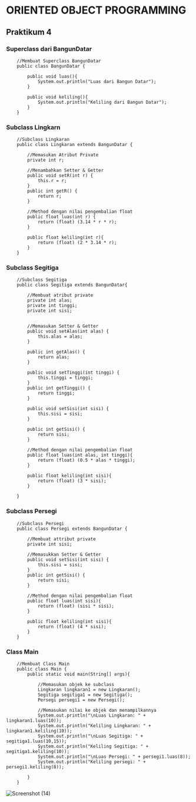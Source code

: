# ORIENTED OBJECT PROGRAMMING
## Praktikum 4


### Superclass dari BangunDatar
        //Membuat Superclass BangunDatar
        public class BangunDatar {

            public void luas(){
                System.out.println("Luas dari Bangun Datar");
            }

            public void keliling(){
                System.out.println("Keliling dari Bangun Datar");
            }
        }


### Subclass Lingkarn
        //Subclass Lingkaran
        public class Lingkaran extends BangunDatar {

            //Memasukan Atribut Private
            private int r;

            //Menambahkan Setter & Getter
            public void setR(int r) {
                this.r = r;
            }
            public int getR() {
                return r;
            }

            //Method dengan nilai pengembalian float
            public float luas(int r) {
                return (float) (3.14 * r * r);
            }

            public float keliling(int r){
                return (float) (2 * 3.14 * r);
            }
        }


### Subclass Segitiga
        //Subclass Segitiga
        public class Segitiga extends BangunDatar{

            //Membuat atribut private
            private int alas;
            private int tinggi;
            private int sisi;


            //Memasukan Setter & Getter
            public void setAlas(int alas) {
                this.alas = alas;
            }

            public int getAlas() {
                return alas;
            }

            public void setTinggi(int tinggi) {
                this.tinggi = tinggi;
            }
            public int getTinggi() {
                return tinggi;
            }

            public void setSisi(int sisi) {
                this.sisi = sisi;
            }

            public int getSisi() {
                return sisi;
            }

            //Method dengan nilai pengembalian float
            public float luas(int alas, int tinggi){
                return (float) (0.5 * alas * tinggi);
            }

            public float keliling(int sisi){
                return (float) (3 * sisi);
            }

        }


### Subclass Persegi
        //Subclass Persegi
        public class Persegi extends BangunDatar {

            //Membuat attribut private
            private int sisi;

            //Memasukkan Setter & Getter
            public void setSisi(int sisi) {
                this.sisi = sisi;
            }
            public int getSisi() {
                return sisi;
            }

            //Method dengan nilai pengembalian float
            public float luas(int sisi){
                return (float) (sisi * sisi);
            }

            public float keliling(int sisi){
                return (float) (4 * sisi);
            }
        }


### Class Main
        //Membuat Class Main
        public class Main {
            public static void main(String[] args){

                //Memasukan objek ke subclass
                Lingkaran lingkaran1 = new Lingkaran();
                Segitiga segitiga1 = new Segitiga();
                Persegi persegi1 = new Persegi();

                //Memasukan nilai ke objek dan menampilkannya
                System.out.println("\nLuas Lingkaran: " + lingkaran1.luas(10));
                System.out.println("Keliling Lingkaran: " + lingkaran1.keliling(10));
                System.out.println("\nLuas Segitiga: " + segitiga1.luas(10,15));
                System.out.println("Keliling Segitiga: " + segitiga1.keliling(10));
                System.out.println("\nLuas Persegi: " + persegi1.luas(8));
                System.out.println("Keliling persegi: " + persegi1.keliling(8));

            }
        }


![Screenshot (14)](https://user-images.githubusercontent.com/115928747/201391216-d1c3d531-0be2-412a-874e-0bb97691ff24.png)

